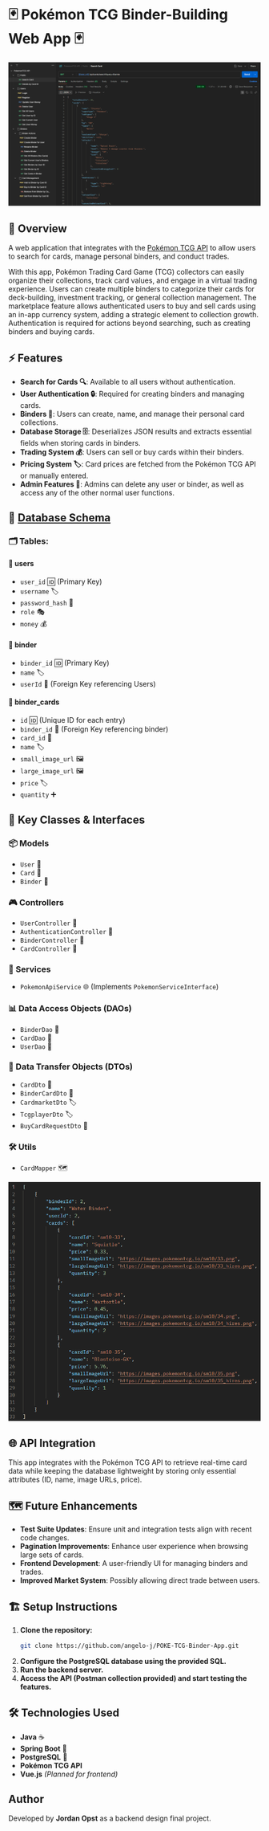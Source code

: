 # 🃏 Pokémon TCG Binder-Building Web App 🃏

![Example Postman View With Requests](docs/screenshots/Postman%20View.png)

## 📖 Overview
A web application that integrates with the [Pokémon TCG API](https://pokemontcg.io/) to allow users to search for cards, manage personal binders, and conduct trades.  

With this app, Pokémon Trading Card Game (TCG) collectors can easily organize their collections, track card values, and engage in a virtual trading experience.
Users can create multiple binders to categorize their cards for deck-building, investment tracking, or general collection management.
The marketplace feature allows authenticated users to buy and sell cards using an in-app currency system, adding a strategic element to collection growth.
Authentication is required for actions beyond searching, such as creating binders and buying cards.

## ⚡ Features
- **Search for Cards 🔍**: Available to all users without authentication.
- **User Authentication 🔒**: Required for creating binders and managing cards.
- **Binders 📂**: Users can create, name, and manage their personal card collections.
- **Database Storage 🗄️**: Deserializes JSON results and extracts essential fields when storing cards in binders.
- **Trading System 💰**: Users can sell or buy cards within their binders.
- **Pricing System 🏷️**: Card prices are fetched from the Pokémon TCG API or manually entered.
- **Admin Features 👀**: Admins can delete any user or binder, as well as access any of the other normal user functions.

## 💾 [Database Schema](database/pokemonTcgSQL.sql)
### 🗂️ Tables:
#### 👤 users
- `user_id`  🆔 (Primary Key)
- `username` 🏷️
- `password_hash` 🔑
- `role` 🎭
- `money` 💰

#### 📁 binder
- `binder_id` 🆔 (Primary Key)
- `name` 🏷️
- `userId` 🔗 (Foreign Key referencing Users)

#### 🎴 binder_cards
- `id` 🆔 (Unique ID for each entry)
- `binder_id` 🔗 (Foreign Key referencing binder)
- `card_id` 🎴
- `name` 🏷️
- `small_image_url` 🖼️
- `large_image_url` 🖼️
- `price` 🏷️
- `quantity` ➕

## 🎯 Key Classes & Interfaces
### 📦 Models
- `User` 👤
- `Card` 🎴
- `Binder` 📂

### 🎮 Controllers ###
- `UserController` 👥
- `AuthenticationController` 🔑
- `BinderController` 📂
- `CardController` 🎴

### 🔧 Services
- `PokemonApiService` 🌐 (Implements `PokemonServiceInterface`)

### 📊 Data Access Objects (DAOs)
- `BinderDao` 📂
- `CardDao` 🎴
- `UserDao` 👤

### 📜 Data Transfer Objects (DTOs)
- `CardDto` 🎴
- `BinderCardDto` 📂
- `CardmarketDto` 🏷️
- `TcgplayerDto` 🏷️
- `BuyCardRequestDto` 🛒

### 🛠️ Utils
- `CardMapper` 🗺️

![Example Binder View in JSON](docs/screenshots/Binder%20View.png)

## 🌐 API Integration
This app integrates with the Pokémon TCG API to retrieve real-time card data while keeping the 
database lightweight by storing only essential attributes (ID, name, image URLs, price).

## 🗺️ Future Enhancements
- **Test Suite Updates**: Ensure unit and integration tests align with recent code changes.
- **Pagination Improvements**: Enhance user experience when browsing large sets of cards.
- **Frontend Development**: A user-friendly UI for managing binders and trades.
- **Improved Market System**: Possibly allowing direct trade between users.

## 🏗️ Setup Instructions
1. **Clone the repository:**
   ```sh
   git clone https://github.com/angelo-j/POKE-TCG-Binder-App.git
   ```
2. **Configure the PostgreSQL database using the provided SQL.**
3. **Run the backend server.**
4. **Access the API (Postman collection provided) and start testing the features.**

## 🛠️ Technologies Used
- **Java** ☕
- **Spring Boot** 🌱
- **PostgreSQL** 🐘
- **Pokémon TCG API**
- **Vue.js** *(Planned for frontend)*

## Author
Developed by **Jordan Opst** as a backend design final project.

